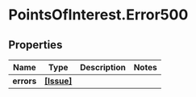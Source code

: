 # PointsOfInterest.Error500

## Properties

Name | Type | Description | Notes
------------ | ------------- | ------------- | -------------
**errors** | [**[Issue]**](Issue.md) |  | 


